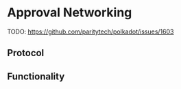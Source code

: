 # Approval Networking

TODO: https://github.com/paritytech/polkadot/issues/1603

## Protocol

## Functionality